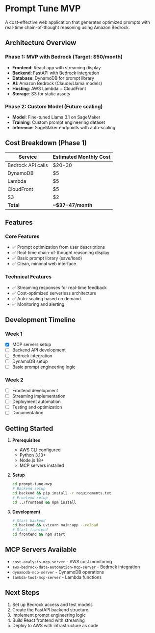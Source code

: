 # Prompt Tune MVP

A cost-effective web application that generates optimized prompts with real-time chain-of-thought reasoning using Amazon Bedrock.

## Architecture Overview

### Phase 1: MVP with Bedrock (Target: $50/month)
- **Frontend**: React app with streaming display
- **Backend**: FastAPI with Bedrock integration
- **Database**: DynamoDB for prompt library
- **AI**: Amazon Bedrock (Claude/Llama models)
- **Hosting**: AWS Lambda + CloudFront
- **Storage**: S3 for static assets

### Phase 2: Custom Model (Future scaling)
- **Model**: Fine-tuned Llama 3.1 on SageMaker
- **Training**: Custom prompt engineering dataset
- **Inference**: SageMaker endpoints with auto-scaling

## Cost Breakdown (Phase 1)

| Service | Estimated Monthly Cost |
|---------|----------------------|
| Bedrock API calls | $20-30 |
| DynamoDB | $5 |
| Lambda | $5 |
| CloudFront | $5 |
| S3 | $2 |
| **Total** | **~$37-47/month** |

## Features

### Core Features
- ✅ Prompt optimization from user descriptions
- ✅ Real-time chain-of-thought reasoning display
- ✅ Basic prompt library (save/load)
- ✅ Clean, minimal web interface

### Technical Features
- ✅ Streaming responses for real-time feedback
- ✅ Cost-optimized serverless architecture
- ✅ Auto-scaling based on demand
- ✅ Monitoring and alerting

## Development Timeline

### Week 1
- [x] MCP servers setup
- [ ] Backend API development
- [ ] Bedrock integration
- [ ] DynamoDB setup
- [ ] Basic prompt engineering logic

### Week 2
- [ ] Frontend development
- [ ] Streaming implementation
- [ ] Deployment automation
- [ ] Testing and optimization
- [ ] Documentation

## Getting Started

1. **Prerequisites**
   - AWS CLI configured
   - Python 3.13+
   - Node.js 18+
   - MCP servers installed

2. **Setup**
   ```bash
   cd prompt-tune-mvp
   # Backend setup
   cd backend && pip install -r requirements.txt
   # Frontend setup
   cd ../frontend && npm install
   ```

3. **Development**
   ```bash
   # Start backend
   cd backend && uvicorn main:app --reload
   # Start frontend
   cd frontend && npm start
   ```

## MCP Servers Available

- `cost-analysis-mcp-server` - AWS cost monitoring
- `aws-bedrock-data-automation-mcp-server` - Bedrock integration
- `dynamodb-mcp-server` - DynamoDB operations
- `lambda-tool-mcp-server` - Lambda functions

## Next Steps

1. Set up Bedrock access and test models
2. Create the FastAPI backend structure
3. Implement prompt engineering logic
4. Build React frontend with streaming
5. Deploy to AWS with infrastructure as code
